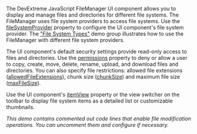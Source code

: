 The DevExtreme JavaScript FileManager UI component allows you to display and manage files and directories for different file systems. The FileManager uses file system providers to access file systems.
Use the [fileSystemProvider](/Documentation/ApiReference/UI_Components/dxFileManager/Configuration/#fileSystemProvider) property to configure the UI component's file system provider. The ["File System Types"](/Demos/WidgetsGallery/Demo/FileManager/BindingToFileSystem/NetCore/Light) demo group illustrates how to use the FileManager with different file system providers.

The UI component's default security settings provide read-only access to files and directories. Use the [permissions](/Documentation/ApiReference/UI_Components/dxFileManager/Configuration/permissions) property to deny or allow a user to copy, create, move, delete, rename, upload, and download files and directories. You can also specify file restrictions: allowed file extensions ([allowedFileExtensions](/Documentation/ApiReference/UI_Components/dxFileManager/Configuration/#allowedFileExtensions)), chunk size ([chunkSize](/Documentation/ApiReference/UI_Components/dxFileManager/Configuration/upload/#chunkSize)) and maximum file size ([maxFileSize](/Documentation/ApiReference/UI_Components/dxFileManager/Configuration/upload/#maxFileSize)).

Use the UI component's [itemView](/Documentation/ApiReference/UI_Components/dxFileManager/Configuration/itemView/) property or the view switcher on the toolbar to display file system items as a detailed list or customizable thumbnails.

*This demo contains commented out code lines that enable file modification operations. You can uncomment them and configure if necessary.*